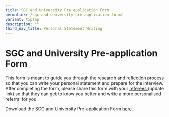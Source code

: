 ```yaml
---
title: SGC and University Pre application Form
permalink: /sgc-and-university-pre-application-form/
variant: tiptap
description: ""
third_nav_title: Personal Statement Writing
---
```

<h1>SGC and University Pre-application Form</h1>
<p>This form is meant to guide you through the research and reflection process
so that you can write your personal statement&nbsp;and prepare for the
interview. After completing the form, please share this form with your
<a href="teacher-references" class="wixui-rich-text__text" rel="noopener noreferrer nofollow" target="_self"><u>referees</u>
</a>(update link) so that they can get to know you better and write a more
personalised referral for you.</p>
<p>Download the SCG and University Pre-application Form <a href="https://drive.google.com/file/d/1DYe7gEpaOWu1-X9PPZHwS8yG0qLa-X0k/view" rel="noopener nofollow" target="_blank">here</a>.</p>